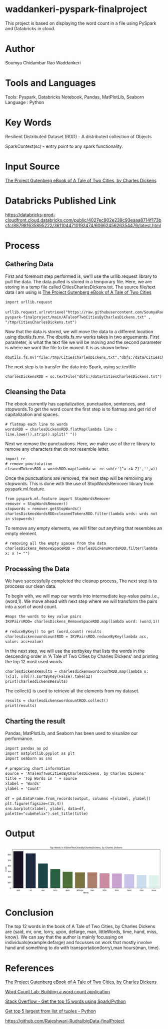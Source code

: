 # waddankeri-pyspark-finalproject
This project is based on displaying the word count in a file using PySpark and Databricks in cloud.

# Author
Soumya Chidambar Rao Waddankeri

# Tools and Languages
Tools: Pyspark, Databricks Notebook, Pandas, MatPlotLib, Seaborn
Language : Python

# Key Words
Resilient Distributed Dataset (RDD) - A distributed collection of Objects

SparkContext(sc) - entry point to any spark functionality.

# Input Source
[The Project Gutenberg eBook of A Tale of Two Cities, by Charles Dickens](https://www.gutenberg.org/files/98/98-0.txt)

# Databricks Published Link
https://databricks-prod-cloudfront.cloud.databricks.com/public/4027ec902e239c93eaaa8714f173bcfc/887981635895222/3611044710192474/6066245626354476/latest.html

# Process
## Gathering Data
First and foremost step performed is, we'll use the urllib.request library to pull the data. The data pulled is stored in a temporary file. Here, we are storing in a temp file called CitiesCharlesDickens.txt. The source file/text data I am using is [The Project Gutenberg eBook of A Tale of Two Cities](https://www.gutenberg.org/files/98/98-0.txt)

```
import urllib.request

urllib.request.urlretrieve("https://raw.githubusercontent.com/SoumyaRao28/waddankeri-pyspark-finalproject/main/ATaleofTwoCitiesByCharlesDickens.txt" , "/tmp/CitiesCharlesDickens.txt")
```

Now that the data is stored, we will move the data to a different location using dbutils.fs.mv. The dbutils.fs.mv works takes in two arguements. 
First parameter, is what the text file we will be moving and the second parameter is where we want the file to be moved. It is as shown below:

```
dbutils.fs.mv("file:/tmp/CitiesCharlesDickens.txt","dbfs:/data/CitiesCharlesDickens.txt")
```
The next step is to transfer the data into Spark, using sc.textfile

```
charlesDickensRDD = sc.textFile("dbfs:/data/CitiesCharlesDickens.txt")
```

## Cleansing the Data
The ebook currently has capitalization, punctuation, sentences, and stopwords.To get the word count the first step is to flatmap and get rid of capitalization and spaces.

```
# flatmap each line to words
wordsRDD = charlesDickensRDD.flatMap(lambda line : line.lower().strip().split(" "))
```
Next we remove the punctuations. Here, we make use of the re library to remove any characters that do not resemble letter.

```
import re
# remove punctutation
cleanedTokensRDD = wordsRDD.map(lambda w: re.sub(r'[^a-zA-Z]','',w))
```
Once the punctuations are removed, the next step will be removing any stopwords. This is done with the use of StopWordsRemover library from pyspark.ml.feature.
```
from pyspark.ml.feature import StopWordsRemover
remover = StopWordsRemover()
stopwords = remover.getStopWords()
charlesDickensWordsRDD=cleanedTokensRDD.filter(lambda wrds: wrds not in stopwords)
```
To remove any empty elements, we will filter out anything that resembles an empty element.
```
# removing all the empty spaces from the data
charlesDickens_RemoveSpaceRDD = charlesDickensWordsRDD.filter(lambda x: x != "")
```
## Processing the Data
We have successfully completed the cleanup process, The next step is to proccess our clean data.

To begin with, we will map our words into intermediate key-value pairs.i.e., (word,1). We move ahead with next step where we will transform the pairs into a sort of word count.
```
#maps the words to key value pairs
IKVPairsRDD= charlesDickens_RemoveSpaceRDD.map(lambda word: (word,1))

# reduceByKey() to get (word,count) results
charlesdickenswordcountRDD = IKVPairsRDD.reduceByKey(lambda acc, value: acc+value)
```
In the next step, we will use the sortbykey that lists the words in the descending order in 'A Tale of Two Cities by Charles Dickens' and printing the top 12 most used words.
```
charlesdickensResults = charlesdickenswordcountRDD.map(lambda x: (x[1], x[0])).sortByKey(False).take(12)
print(charlesdickensResults)
```
The collect() is used to retrieve all the elements from my dataset.
```
results = charlesdickenswordcountRDD.collect()
print(results)
```

## Charting the result
Pandas, MatPlotLib, and Seaborn has been used to visualize our performance.
```
import pandas as pd  
import matplotlib.pyplot as plt
import seaborn as sns

# preparing chart information
source = 'ATaleofTwoCitiesByCharlesDickens, by Charles Dickens'
title = 'Top Words in ' + source
xlabel = 'Words'
ylabel = 'Count'

df = pd.DataFrame.from_records(output, columns =[xlabel, ylabel]) 
plt.figure(figsize=(15,4))
sns.barplot(xlabel, ylabel, data=df, palette="cubehelix").set_title(title)
```
# Output
![Result](https://github.com/SoumyaRao28/waddankeri-pyspark-finalproject/blob/main/Result.PNG)
# Conclusion 
The top 12 words in the book of A Tale of Two Cities, by Charles Dickens are {said, mr, one, lorry, upon, defarge, man, littleWords, time, hand, miss, know}. We can say that the author is mainly focussing on individuals(example:defarge) and focusses on work that mostly involve hand and something to do with transportation(lorry),man hours(man, time).

# References
[The Project Gutenberg eBook of A Tale of Two Cities, by Charles Dickens](https://www.gutenberg.org/files/98/98-0.txt)

[Word Count Lab: Building a word count application](https://databricks-prod-cloudfront.cloud.databricks.com/public/4027ec902e239c93eaaa8714f173bcfc/4574377819293972/2246755934805346/3186223000943570/latest.html)

[Stack Overflow - Get the top 15 words using Spark/Python](https://stackoverflow.com/questions/59240504/spark-python-reducebykey-then-find-top-10-most-frequent-words-and-frequencies)

[Get top 5 largest from list of tuples - Python](https://stackoverflow.com/questions/41306684/get-top-5-largest-from-list-of-tuples-python/41306701)

https://github.com/Rajeshwari-Rudra/bigData-finalProject

